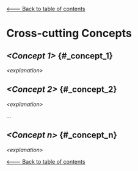 [<--- Back to table of contents](README.md)

Cross-cutting Concepts
======================

*\<Concept 1\>* {#_concept_1}
---------------

*\<explanation\>*

*\<Concept 2\>* {#_concept_2}
---------------

*\<explanation\>*

...​

*\<Concept n\>* {#_concept_n}
---------------

*\<explanation\>*

[<--- Back to table of contents](README.md)
